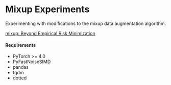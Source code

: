# Mixup Experiments

Experimenting with modifications to the mixup data augmentation algorithm.

[mixup: Beyond Empirical Risk Minimization](https://openreview.net/forum?id=r1Ddp1-Rb)

#### Requirements
- PyTorch >= 4.0
- PyFastNoiseSIMD
- pandas
- tqdm
- dotted
